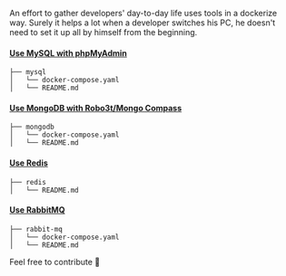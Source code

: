 An effort to gather developers' day-to-day life uses tools in a dockerize way. 
Surely it helps a lot when a developer switches his PC, he doesn't need to set it up all by himself from the beginning.

#### [Use MySQL with phpMyAdmin](https://github.com/mirarifhasan/dockerize-env/tree/master/mysql)
```
├── mysql
│   └── docker-compose.yaml
│   └── README.md
```

#### [Use MongoDB with Robo3t/Mongo Compass](https://github.com/mirarifhasan/dockerize-env/tree/master/mysql)
```
├── mongodb
│   └── docker-compose.yaml
│   └── README.md
```

#### [Use Redis](https://github.com/mirarifhasan/dockerize-env/tree/master/redis)
```
├── redis
│   └── README.md
```

#### [Use RabbitMQ](https://github.com/mirarifhasan/dockerize-env/tree/master/rabbit-mq)
```
├── rabbit-mq
│   └── docker-compose.yaml
│   └── README.md
```

Feel free to contribute :muscle:
